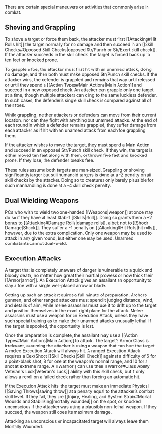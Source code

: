 There are certain special maneuvers or activities that commonly arise in combat.
## Shoving and Grappling
To shove a target or force them back, the attacker must first [[Attacking#Hit Rolls|hit]] the target normally for no damage and then succeed in an [[Skill Checks#Opposed Skill Checks|opposed Str/Punch or Str/Exert skill check]]. If the attacker succeeds in the skill check, the target is forced back up to ten feet or knocked prone. 

To grapple a foe, the attacker must first hit with an unarmed attack, doing no damage, and then both must make opposed Str/Punch skill checks. If the attacker wins, the defender is grappled and remains that way until released or until they spend a [[Action Types#Main Actions|Main Action]] and succeed in a new opposed check. An attacker can grapple only one target at a time, though multiple attackers can cling to the same luckless defender. In such cases, the defender’s single skill check is compared against all of their foes. 

While grappling, neither attackers or defenders can move from their current location, nor can they fight with anything but unarmed attacks. At the end of each round in which a defender remains grappled, they suffer damage from each attacker as if hit with an unarmed attack from each foe grappling them. 

If the attacker wishes to move the target, they must spend a Main Action and succeed in an opposed Str/Punch skill check. If they win, the target is either moved ten feet along with them, or thrown five feet and knocked prone. If they lose, the defender breaks free. 

These rules assume both targets are man-sized. Grappling or shoving significantly larger but still humanoid targets is done at a -2 penalty on all skill checks by the attacker. Doing so to creatures only barely plausible for such manhandling is done at a -4 skill check penalty.
## Dual Wielding Weapons
PCs who wish to wield two one-handed [[Weapons|weapon]] at once may do so if they have at least Stab-1 [[Skills|skill]]. Doing so grants them a +2 bonus to [[Attacking#Damage Rolls|damage rolls]], albeit not to [[Shock Damage|Shock]]. They suffer a -1 penalty on [[Attacking#Hit Rolls|hit rolls]], however, due to the extra complication. Only one weapon may be used to attack in any given round, but either one may be used. Unarmed combatants cannot dual-wield.
## Execution Attacks
A target that is completely unaware of danger is vulnerable to a quick and bloody death, no matter how great their martial prowess or how thick their [[Armor|armor]]. An Execution Attack gives an assailant an opportunity to slay a foe with a single well-placed arrow or blade. 

Setting up such an attack requires a full minute of preparation. Archers, gunmen, and other ranged attackers must spend it judging distance, wind, and details of aim, while melee assassins must use it to drift up to the target and position themselves in the exact right place for the attack. Melee assassins must use a weapon for an Execution Attack, unless they have such special training as to make their unarmed attacks unusually lethal. If the target is spooked, the opportunity is lost.

Once the preparation is complete, the assailant may use a [[Action Types#Main Actions|Main Action]] to attack. The target’s Armor Class is irrelevant, assuming the attacker is using a weapon that can hurt the target. A melee Execution Attack will always hit. A ranged Execution Attack requires a Dex/Shoot [[Skill Checks|Skill Check]] against a difficulty of 6 for a point-blank shot, 8 for one at the weapon’s normal range, and 10 for a shot at extreme range. A [[Warrior]] can use their [[Warrior#Class Ability Veteran's Luck|Veteran's Luck]] ability with this skill check, but it only allows a reroll on a failed check rather than forcing an automatic hit. 

If the Execution Attack hits, the target must make an immediate Physical [[Saving Throws|saving throw]] at a penalty equal to the attacker’s combat skill level. If they fail, they are [[Injury, Healing, and System Strain#Mortal Wounds and Stabilizing|mortally wounded]] on the spot, or knocked unconscious if the attacker was using a plausibly non-lethal weapon. If they succeed, the weapon still does its maximum damage. 

Attacking an unconscious or incapacitated target will always leave them Mortally Wounded.